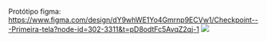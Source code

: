 Protótipo figma: https://www.figma.com/design/dY9whWE1Yo4Gmrnp9ECVw1/Checkpoint---Primeira-tela?node-id=302-3311&t=pD8odtFc5AvqZ2qj-1
<img src="assets/img/Figma.png">
